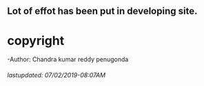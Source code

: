 ## Lot of effot has been put in developing site.

# copyright

-Author: Chandra kumar reddy penugonda

###### lastupdated: 07/02/2019-08:07AM
